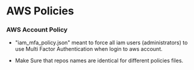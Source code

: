 # AWS Policies

### AWS Account Policy 

- "iam_mfa_policy.json" meant to force all iam users (administrators) to use Multi Factor Authentication when login to aws account.  

- Make Sure that repos names are identical for different policies files.